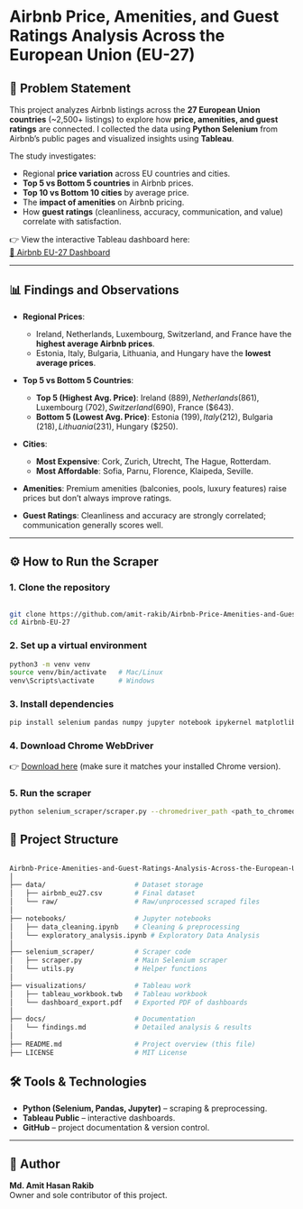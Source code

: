 # Airbnb Price, Amenities, and Guest Ratings Analysis Across the European Union (EU-27)

## 📌 Problem Statement  
This project analyzes Airbnb listings across the **27 European Union countries** (~2,500+ listings) to explore how **price, amenities, and guest ratings** are connected. I collected the data using **Python Selenium** from Airbnb’s public pages and visualized insights using **Tableau**.  

The study investigates:  
- Regional **price variation** across EU countries and cities.  
- **Top 5 vs Bottom 5 countries** in Airbnb prices.  
- **Top 10 vs Bottom 10 cities** by average price.  
- The **impact of amenities** on Airbnb pricing.  
- How **guest ratings** (cleanliness, accuracy, communication, and value) correlate with satisfaction.  

👉 View the interactive Tableau dashboard here:  
[🔗 Airbnb EU-27 Dashboard](https://public.tableau.com/app/profile/md.amit.hasan.rakib/viz/Book1_17560994270280/Story1?publish=yes)  

---

## 📊 Findings and Observations  

- **Regional Prices**:  
  - Ireland, Netherlands, Luxembourg, Switzerland, and France have the **highest average Airbnb prices**.  
  - Estonia, Italy, Bulgaria, Lithuania, and Hungary have the **lowest average prices**.  

- **Top 5 vs Bottom 5 Countries**:  
  - **Top 5 (Highest Avg. Price)**: Ireland ($889), Netherlands ($861), Luxembourg ($702), Switzerland ($690), France ($643).  
  - **Bottom 5 (Lowest Avg. Price)**: Estonia ($199), Italy ($212), Bulgaria ($218), Lithuania ($231), Hungary ($250).  

- **Cities**:  
  - **Most Expensive**: Cork, Zurich, Utrecht, The Hague, Rotterdam.  
  - **Most Affordable**: Sofia, Parnu, Florence, Klaipeda, Seville.  

- **Amenities**: Premium amenities (balconies, pools, luxury features) raise prices but don’t always improve ratings.  
- **Guest Ratings**: Cleanliness and accuracy are strongly correlated; communication generally scores well.  

---

## ⚙️ How to Run the Scraper  

### 1. Clone the repository  
```bash

git clone https://github.com/amit-rakib/Airbnb-Price-Amenities-and-Guest-Ratings-Analysis-Across-the-European-Union-EU-27.git
cd Airbnb-EU-27
```

### 2. Set up a virtual environment
```bash
python3 -m venv venv
source venv/bin/activate   # Mac/Linux
venv\Scripts\activate      # Windows
```

### 3. Install dependencies  
```bash
pip install selenium pandas numpy jupyter notebook ipykernel matplotlib seaborn
```
### 4. Download Chrome WebDriver  
👉 [Download here](https://chromedriver.chromium.org/downloads) (make sure it matches your installed Chrome version).  

### 5. Run the scraper  
```bash
python selenium_scraper/scraper.py --chromedriver_path <path_to_chromedriver>
```
## 📂 Project Structure
```bash

Airbnb-Price-Amenities-and-Guest-Ratings-Analysis-Across-the-European-Union-EU-27/
│
├── data/                      # Dataset storage
│   ├── airbnb_eu27.csv        # Final dataset
│   └── raw/                   # Raw/unprocessed scraped files
│
├── notebooks/                 # Jupyter notebooks
│   ├── data_cleaning.ipynb    # Cleaning & preprocessing
│   └── exploratory_analysis.ipynb # Exploratory Data Analysis
│
├── selenium_scraper/          # Scraper code
│   ├── scraper.py             # Main Selenium scraper
│   └── utils.py               # Helper functions
│
├── visualizations/            # Tableau work
│   ├── tableau_workbook.twb   # Tableau workbook
│   └── dashboard_export.pdf   # Exported PDF of dashboards
│
├── docs/                      # Documentation
│   └── findings.md            # Detailed analysis & results
│
├── README.md                  # Project overview (this file)
├── LICENSE                    # MIT License

```

## 🛠️ Tools & Technologies  
- **Python (Selenium, Pandas, Jupyter)** – scraping & preprocessing.  
- **Tableau Public** – interactive dashboards.  
- **GitHub** – project documentation & version control.  

---

## 👤 Author  
**Md. Amit Hasan Rakib**  
Owner and sole contributor of this project.  




